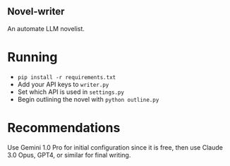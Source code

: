## Novel-writer

An automate LLM novelist.

# Running

- `pip install -r requirements.txt`
- Add your API keys to `writer.py`
- Set which API is used in `settings.py`
- Begin outlining the novel with `python outline.py`

# Recommendations

Use Gemini 1.0 Pro for initial configuration since it is free, then use Claude 3.0 Opus, GPT4, or similar for
final writing.
